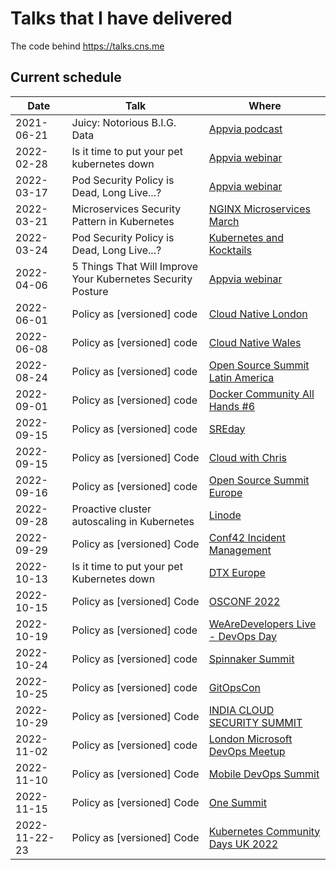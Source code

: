 # Talks that I have delivered

The code behind https://talks.cns.me

## Current schedule

| Date          | Talk                                                        | Where                                                                                                                                |
| ------------- | ----------------------------------------------------------- | ------------------------------------------------------------------------------------------------------------------------------------ |
| 2021-06-21    | Juicy: Notorious B.I.G. Data                                | [Appvia podcast](https://www.appvia.io/podcast/8901725)                                                                              |
| 2022-02-28    | Is it time to put your pet kubernetes down                  | [Appvia webinar](https://www.youtube.com/watch?v=4YA9sC6Z1YQ)                                                                        |
| 2022-03-17    | Pod Security Policy is Dead, Long Live...?                  | [Appvia webinar](https://www.brighttalk.com/webcast/18932/535753)                                                                    |
| 2022-03-21    | Microservices Security Pattern in Kubernetes                | [NGINX Microservices March](https://www.youtube.com/watch?v=k1TYMMxgldY)                                                             |
| 2022-03-24    | Pod Security Policy is Dead, Long Live...?                  | [Kubernetes and Kocktails](https://www.youtube.com/watch?v=C5ohERIhlrY)                                                              |
| 2022-04-06    | 5 Things That Will Improve Your Kubernetes Security Posture | [Appvia webinar](https://www.brighttalk.com/webcast/18932/528461)                                                                    |
| 2022-06-01    | Policy as [versioned] code                                  | [Cloud Native London](https://www.youtube.com/watch?v=kujkYxU8HoM)                                                                   |
| 2022-06-08    | Policy as [versioned] code                                  | [Cloud Native Wales](https://twitter.com/CloudNativeWal/status/1534595387658477570)                                                  |
| 2022-08-24    | Policy as [versioned] code                                  | [Open Source Summit Latin America](https://sched.co/15Bqa)                                                                           |
| 2022-09-01    | Policy as [versioned] code                                  | [Docker Community All Hands #6](https://www.youtube.com/watch?v=M4x2G8Toxno)                                                         |
| 2022-09-15    | Policy as [versioned] code                                  | [SREday](https://www.sreday.com)                                                                                                     |
| 2022-09-15    | Policy as [versioned] Code                                  | [Cloud with Chris](https://www.youtube.com/watch?v=uvGJSqSFCqg)                                                                      |
| 2022-09-16    | Policy as [versioned] code                                  | [Open Source Summit Europe](https://sched.co/15z1I)                                                                                  |
| 2022-09-28    | Proactive cluster autoscaling in Kubernetes                 | [Linode](https://www.linode.com/event/proactive-cluster-autoscaling-in-kubernetes/)                                                  |
| 2022-09-29    | Policy as [versioned] Code                                  | [Conf42 Incident Management](https://www.conf42.com/Incident_Management_2022_Chris_NesbittSmith_policy_as_versioned_code)            |
| 2022-10-13    | Is it time to put your pet Kubernetes down                  | [DTX Europe](https://dtxucx.app.swapcard.com/widget/event/dtx-ucx-europe-2022-or-irx-2022/planning/UGxhbm5pbmdfMTAwNTc3MA==)         |
| 2022-10-15    | Policy as [versioned] Code                                  | [OSCONF 2022](?)                                                                                                                     |
| 2022-10-19    | Policy as [versioned] code                                  | [WeAreDevelopers Live - DevOps Day](https://www.wearedevelopers.com/event/devops-day-1910)                                           |
| 2022-10-24    | Policy as [versioned] code                                  | [Spinnaker Summit](https://sched.co/19kpM)                                                                                           |
| 2022-10-25    | Policy as [versioned] code                                  | [GitOpsCon](https://sched.co/1AR8w)                                                                                                  |
| 2022-10-29    | Policy as [versioned] Code                                  | [INDIA CLOUD SECURITY SUMMIT](https://www.indiacloudsecuritysummit.com/#agenda)                                                      |
| 2022-11-02    | Policy as [versioned] code                                  | [London Microsoft DevOps Meetup](https://www.meetup.com/london-microsoft-devops/events/287854448/)                                   |
| 2022-11-10    | Policy as [versioned] Code                                  | [Mobile DevOps Summit](http://www.mobiledevops.io/summit/agenda/speakers/1773168)                                                    |
| 2022-11-15    | Policy as [versioned] Code                                  | [One Summit](https://onesummit2022.sched.com/event/69ffdbbc45806a7ae27374dd29d93237)                                                 |
| 2022-11-22-23 | Policy as [versioned] Code                                  | [Kubernetes Community Days UK 2022](https://community.cncf.io/events/details/cncf-kcd-uk-presents-kubernetes-community-days-uk-2022) |

<!--
| Date | Talk                       | Where              |
| ---- | -------------------------- | ------------------ |
| ?    | Policy as [versioned] Code | Docker Switzerland |
| ?    | Policy as [versioned] Code | Kubernetes Community Days UK |
-->
